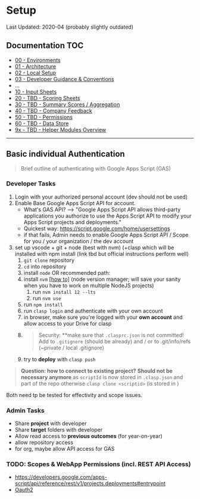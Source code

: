 # Setup

Last Updated: 2020-04 (probably slightly outdated)

## Documentation TOC

+ [00 - Environments](00-environment.md)
+ [01 - Architecture](01-architecture.md)
+ [02 - Local Setup](02-setup.md)
+ [03 - Developer Guidance & Conventions](03-guidance-conventions.md)
+ ...
+ [10 - Input Sheets](10-input-sheets-main.md)
+ [20 - TBD - Scoring Sheets](20-scoring-sheets-main.md)
+ [30 - TBD - Summary Scores / Aggregation](#)
+ [40 - TBD - Company Feedback](#)
+ [50 - TBD - Permissions](50_permissions-main.md)
+ [60 - TBD - Data Store](60-data-store-main.md)
+ [9x - TBD - Helper Modules Overview](90-helper-function.md)

---

## Basic individual Authentication

> Brief outline of authenticating with Google Apps Script (GAS)

### Developer Tasks

1. Login with your authorized personal account (dev should not be used)
1. Enable Base Google Apps Script API for account. 
    - What's GAS API? --> "Google Apps Script API allows third-party applications you authorize to use the Apps Script API to modify your Apps Script projects and deployments."
    - Quickest way: https://script.google.com/home/usersettings
    - if that fails, Admin needs to enable Google Apps Script API / Scope for you / your organization / the dev account
1. set up vscode + git + node (best with nvm) (+clasp which will be installed with npm install (link tbd but official instructions perform well)
    1. `git clone` repository
    1. `cd` into repository
    1. install `node` OR recommended path:
    1. install `nvm` [[how to]](https://github.com/nvm-sh/nvm) (node version manager; will save your sanity when you have to work on multiple NodeJS projects)
        1. run `nvm install 12 --lts`
        2. run `nvm use`
    1. run `npm install`
    1. run `clasp login` and authenticate with your own account
    1. in browser, make sure you're logged with your **own account** and allow access to your Drive for clasp
    1. > Security: **make sure that `.clasprc.json` is not committed! Add to `.gitignore` (should be already) and / or to .git/info/refs (~private / local .gitignore)
    1. try to **deploy** with `clasp push`

> **Question: how to connect to existing project?**
> **Should not be necessary anymore** as `scriptId` is now stored in `.clasp.json` and part of the repo
> otherwise `clasp clone <scriptid>` (is stored in )

Both need tp be tested for effectivity and scope issues.

### Admin Tasks

- Share **project** with developer
- Share **target** folders with developer
- Allow read access to **previous outcomes** (for year-on-year)
- allow repository access
- for org, maybe allow API access for GAS

### TODO: Scopes & WebApp Permissions (incl. REST API Access)

- https://developers.google.com/apps-script/api/reference/rest/v1/projects.deployments#entrypoint
- [Oauth2](https://github.com/gsuitedevs/apps-script-oauth2)
